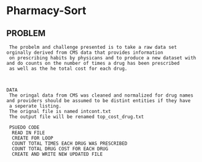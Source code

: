 # Pharmacy-Sort

## PROBLEM  
	 The probelm and challenge presented is to take a raw data set orginally derived from CMS data that provides information 
	 on prescribing habits by physicans and to produce a new dataset with and do counts on the number of times a drug has been prescribed 
	 as well as the he total cost for each drug.
	

	 
	DATA 
	 The oringal data from CMS was cleaned and normalized for drug names and providers should be assumed to be distint entities if they have 
	 a seperate listing.
	 The orignal file is named intcont.txt 
	 The output file will be renamed top_cost_drug.txt
	 
	 PSUEDO CODE 
	  READ IN FILE 
	  CREATE FOR LOOP
	  COUNT TOTAL TIMES EACH DRUG WAS PRESCRIBED
	  COUNT TOTAL DRUG COST FOR EACH DRUG
	  CREATE AND WRITE NEW UPDATED FILE
